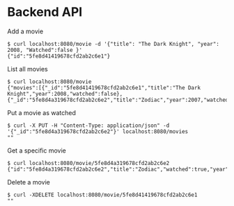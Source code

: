 # Backend API

Add a movie
```
$ curl localhost:8080/movie -d '{"title": "The Dark Knight", "year": 2008, "Watched":false }'
{"id":"5fe8d41419678cfd2ab2c6e1"}
```

List all movies
```
$ curl localhost:8080/movie
{"movies":[{"_id":"5fe8d41419678cfd2ab2c6e1","title":"The Dark Knight","year":2008,"watched":false},{"_id":"5fe8d4a319678cfd2ab2c6e2","title":"Zodiac","year":2007,"watched":false}]}
```

Put a movie as watched
```
$ curl -X PUT -H "Content-Type: application/json" -d '{"_id":"5fe8d4a319678cfd2ab2c6e2"}' localhost:8080/movies
""
```

Get a specific movie
```
$ curl localhost:8080/movie/5fe8d4a319678cfd2ab2c6e2
{"id":"5fe8d4a319678cfd2ab2c6e2","title":"Zodiac","watched":true,"year":2007}
```

Delete a movie
```
$ curl -XDELETE localhost:8080/movie/5fe8d41419678cfd2ab2c6e1
""
```